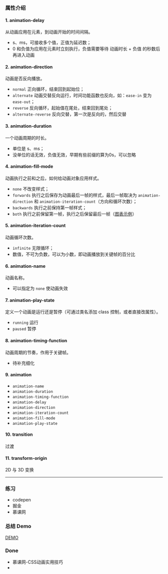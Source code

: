 ### 属性介绍
####    1.  animation-delay
从动画应用在元素，到动画开始的时间间隔。
*   s、ms，可接收多个值，正值为延迟数；
*   0 和负值为应用在元素时立刻执行，负值需要等待 动画时长 + 负值 的秒数后再进入动画
####    2.  animation-direction
动画是否反向播放。
*   `normal` 正向循环，结束回到起始位；
*   `alternate` 动画交替反向运行，时间功能函数也反向，如：`ease-in` 变为 `ease-out`；
*   `reverse` 反向循环，起始值在尾处，结束回到尾处；
*   `alternate-reverse` 反向交替，第一次是反向的，然后交替
####    3.  animation-duration
一个动画周期的时长。
*   单位是 s、ms；
*   没单位的话无效，负值无效，早期有些前缀的算为0s，可以忽略
####    4.  animation-fill-mode
动画执行之前和之后，如何给动画对象应用样式。
*   `none` 不改变样式；
*   `forwards` 执行之后保存为动画最后一帧的样式，最后一帧取决为 `animation-direction` 和 `animation-iteration-count`（方向和循环次数）；
*   `backwards` 执行之前保持第一帧样式；
*   `both` 执行之前保留第一帧，执行之后保留最后一帧（[图表示例](https://segmentfault.com/q/1010000003867335)）
####    5.  animation-iteration-count
动画循环次数。
*   `infinite` 无限循环；
*   数值，不可为负数，可以为小数，即动画播放到关键帧的百分比
####    6.  animation-name
动画名称。
*   可以指定为 `none` 使动画失效
####    7.  animation-play-state
定义一个动画是运行还是暂停（可通过类名添加 class 控制，或者直接改属性）。
*   `running` 运行
*   `paused` 暂停
####    8.  animation-timing-function
动画周期的节奏，作用于关键帧。
*   待补充细化
####    9.  animation
*   `animation-name`
*   `animation-duration`
*   `animation-timing-function`
*   `animation-delay`
*   `animation-direction`
*   `animation-iteration-count`
*   `animation-fill-mode`
*   `animation-play-state`
####    10. transition
过渡
####    11. transform-origin
2D 与 3D 变换
***
### 练习
*   codepen
*   掘金
*   慕课网
### 总结 Demo
[DEMO](https://ab690257072.github.io/learningNote/demos/css/css-animation-demo.html)
### Done
*   慕课网-CSS动画实用技巧
*   